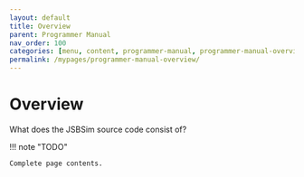```yaml
---
layout: default
title: Overview
parent: Programmer Manual
nav_order: 100
categories: [menu, content, programmer-manual, programmer-manual-overview]
permalink: /mypages/programmer-manual-overview/
---
```


# Overview

What does the JSBSim source code consist of?

!!! note "TODO"

    Complete page contents.

